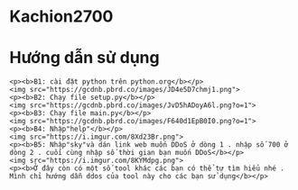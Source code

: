 
  <h1>Kachion2700</h1>
  <h1>Hướng dẫn sử dụng</h1>

    <p><b>B1: cài đặt python trên python.org</b></p>
    <img src="https://gcdnb.pbrd.co/images/JD4e5D7chmj1.png">
    <p><b>B2: Chạy file setup.py</b></p>
    <img src="https://gcdnb.pbrd.co/images/JvD5hADoyA6l.png?o=1">
    <p><b>B3: Chạy file main.py</b></p>
    <img src="https://gcdnb.pbrd.co/images/F640d1EpB0I0.png?o=1">
    <p><b>B4: Nhập"help"</b></p>
    <img src="https://i.imgur.com/8Xd23Br.png">
    <p><b>B5: Nhập"sky"và dán link web muốn DDoS ở dòng 1 . nhập số 700 ở dòng 2 . cuối cùng nhập số thời gian bạn muốn DDoS</b></p>
    <img src="https://i.imgur.com/8KYMdpg.png">
    <p><b>Ở đây còn có một số tool khác các bạn có thể tự tìm hiểu nhé . Mình chỉ hướng dẫn ddos của tool này cho các bạn sử dụng</b></p>
